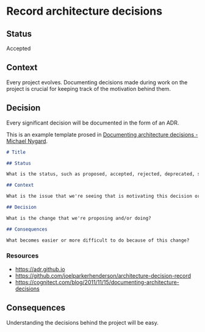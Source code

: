 # Record architecture decisions

## Status

Accepted

## Context

Every project evolves. Documenting decisions made during work on the project is crucial for keeping track of the motivation behind them.

## Decision

Every significant decision will be documented in the form of an ADR.

This is an example template prosed in [Documenting architecture decisions - Michael Nygard](http://thinkrelevance.com/blog/2011/11/15/documenting-architecture-decisions).

```md
# Title

## Status

What is the status, such as proposed, accepted, rejected, deprecated, superseded, etc.?

## Context

What is the issue that we're seeing that is motivating this decision or change?

## Decision

What is the change that we're proposing and/or doing?

## Consequences

What becomes easier or more difficult to do because of this change?
```

### Resources

- https://adr.github.io
- https://github.com/joelparkerhenderson/architecture-decision-record
- https://cognitect.com/blog/2011/11/15/documenting-architecture-decisions

## Consequences

Understanding the decisions behind the project will be easy.
